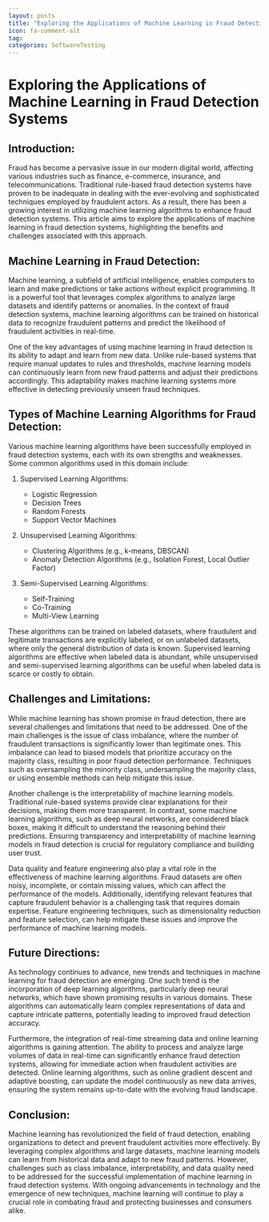 ```yaml
---
layout: posts
title: "Exploring the Applications of Machine Learning in Fraud Detection Systems"
icon: fa-comment-alt
tag:      
categories: SoftwareTesting
---
```



# Exploring the Applications of Machine Learning in Fraud Detection Systems

## Introduction:

Fraud has become a pervasive issue in our modern digital world, affecting various industries such as finance, e-commerce, insurance, and telecommunications. Traditional rule-based fraud detection systems have proven to be inadequate in dealing with the ever-evolving and sophisticated techniques employed by fraudulent actors. As a result, there has been a growing interest in utilizing machine learning algorithms to enhance fraud detection systems. This article aims to explore the applications of machine learning in fraud detection systems, highlighting the benefits and challenges associated with this approach.

## Machine Learning in Fraud Detection:

Machine learning, a subfield of artificial intelligence, enables computers to learn and make predictions or take actions without explicit programming. It is a powerful tool that leverages complex algorithms to analyze large datasets and identify patterns or anomalies. In the context of fraud detection systems, machine learning algorithms can be trained on historical data to recognize fraudulent patterns and predict the likelihood of fraudulent activities in real-time.

One of the key advantages of using machine learning in fraud detection is its ability to adapt and learn from new data. Unlike rule-based systems that require manual updates to rules and thresholds, machine learning models can continuously learn from new fraud patterns and adjust their predictions accordingly. This adaptability makes machine learning systems more effective in detecting previously unseen fraud techniques.

## Types of Machine Learning Algorithms for Fraud Detection:

Various machine learning algorithms have been successfully employed in fraud detection systems, each with its own strengths and weaknesses. Some common algorithms used in this domain include:

1. Supervised Learning Algorithms:
   - Logistic Regression
   - Decision Trees
   - Random Forests
   - Support Vector Machines

2. Unsupervised Learning Algorithms:
   - Clustering Algorithms (e.g., k-means, DBSCAN)
   - Anomaly Detection Algorithms (e.g., Isolation Forest, Local Outlier Factor)

3. Semi-Supervised Learning Algorithms:
   - Self-Training
   - Co-Training
   - Multi-View Learning

These algorithms can be trained on labeled datasets, where fraudulent and legitimate transactions are explicitly labeled, or on unlabeled datasets, where only the general distribution of data is known. Supervised learning algorithms are effective when labeled data is abundant, while unsupervised and semi-supervised learning algorithms can be useful when labeled data is scarce or costly to obtain.

## Challenges and Limitations:

While machine learning has shown promise in fraud detection, there are several challenges and limitations that need to be addressed. One of the main challenges is the issue of class imbalance, where the number of fraudulent transactions is significantly lower than legitimate ones. This imbalance can lead to biased models that prioritize accuracy on the majority class, resulting in poor fraud detection performance. Techniques such as oversampling the minority class, undersampling the majority class, or using ensemble methods can help mitigate this issue.

Another challenge is the interpretability of machine learning models. Traditional rule-based systems provide clear explanations for their decisions, making them more transparent. In contrast, some machine learning algorithms, such as deep neural networks, are considered black boxes, making it difficult to understand the reasoning behind their predictions. Ensuring transparency and interpretability of machine learning models in fraud detection is crucial for regulatory compliance and building user trust.

Data quality and feature engineering also play a vital role in the effectiveness of machine learning algorithms. Fraud datasets are often noisy, incomplete, or contain missing values, which can affect the performance of the models. Additionally, identifying relevant features that capture fraudulent behavior is a challenging task that requires domain expertise. Feature engineering techniques, such as dimensionality reduction and feature selection, can help mitigate these issues and improve the performance of machine learning models.

## Future Directions:

As technology continues to advance, new trends and techniques in machine learning for fraud detection are emerging. One such trend is the incorporation of deep learning algorithms, particularly deep neural networks, which have shown promising results in various domains. These algorithms can automatically learn complex representations of data and capture intricate patterns, potentially leading to improved fraud detection accuracy.

Furthermore, the integration of real-time streaming data and online learning algorithms is gaining attention. The ability to process and analyze large volumes of data in real-time can significantly enhance fraud detection systems, allowing for immediate action when fraudulent activities are detected. Online learning algorithms, such as online gradient descent and adaptive boosting, can update the model continuously as new data arrives, ensuring the system remains up-to-date with the evolving fraud landscape.

## Conclusion:

Machine learning has revolutionized the field of fraud detection, enabling organizations to detect and prevent fraudulent activities more effectively. By leveraging complex algorithms and large datasets, machine learning models can learn from historical data and adapt to new fraud patterns. However, challenges such as class imbalance, interpretability, and data quality need to be addressed for the successful implementation of machine learning in fraud detection systems. With ongoing advancements in technology and the emergence of new techniques, machine learning will continue to play a crucial role in combating fraud and protecting businesses and consumers alike.